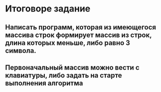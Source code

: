 # Итоговоре задание
## Написать программ, которая из имеющегося массива строк формирует массив из строк, длина которых меньше, либо равно 3 символа. 

## Первоначальный массив можно вести с клавиатуры, либо задать на старте выполнения алгоритма